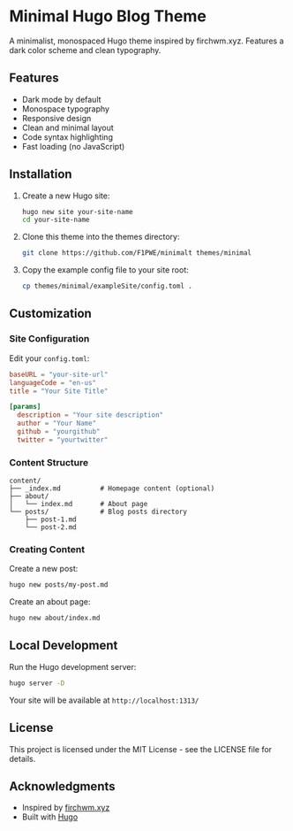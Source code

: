 # Minimal Hugo Blog Theme

A minimalist, monospaced Hugo theme inspired by firchwm.xyz. Features a dark color scheme and clean typography.

## Features

- Dark mode by default
- Monospace typography
- Responsive design
- Clean and minimal layout
- Code syntax highlighting
- Fast loading (no JavaScript)

## Installation

1. Create a new Hugo site:
   ```bash
   hugo new site your-site-name
   cd your-site-name
   ```

2. Clone this theme into the themes directory:
   ```bash
   git clone https://github.com/F1PWE/minimalt themes/minimal
   ```

3. Copy the example config file to your site root:
   ```bash
   cp themes/minimal/exampleSite/config.toml .
   ```

## Customization

### Site Configuration
Edit your `config.toml`:
```toml
baseURL = "your-site-url"
languageCode = "en-us"
title = "Your Site Title"

[params]
  description = "Your site description"
  author = "Your Name"
  github = "yourgithub"
  twitter = "yourtwitter"
```

### Content Structure
```
content/
├── _index.md          # Homepage content (optional)
├── about/
│   └── index.md       # About page
└── posts/             # Blog posts directory
    ├── post-1.md
    └── post-2.md
```

### Creating Content

Create a new post:
```bash
hugo new posts/my-post.md
```

Create an about page:
```bash
hugo new about/index.md
```

## Local Development

Run the Hugo development server:
```bash
hugo server -D
```

Your site will be available at `http://localhost:1313/`

## License

This project is licensed under the MIT License - see the LICENSE file for details.

## Acknowledgments

- Inspired by [firchwm.xyz](https://firchwm.xyz)
- Built with [Hugo](https://gohugo.io/)
